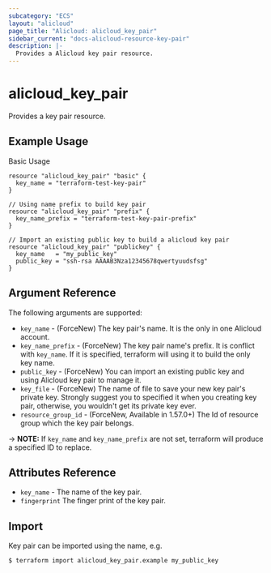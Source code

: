 ```yaml
---
subcategory: "ECS"
layout: "alicloud"
page_title: "Alicloud: alicloud_key_pair"
sidebar_current: "docs-alicloud-resource-key-pair"
description: |-
  Provides a Alicloud key pair resource.
---
```


# alicloud\_key\_pair

Provides a key pair resource.

## Example Usage

Basic Usage

```
resource "alicloud_key_pair" "basic" {
  key_name = "terraform-test-key-pair"
}

// Using name prefix to build key pair
resource "alicloud_key_pair" "prefix" {
  key_name_prefix = "terraform-test-key-pair-prefix"
}

// Import an existing public key to build a alicloud key pair
resource "alicloud_key_pair" "publickey" {
  key_name   = "my_public_key"
  public_key = "ssh-rsa AAAAB3Nza12345678qwertyuudsfsg"
}
```
## Argument Reference

The following arguments are supported:

* `key_name` - (ForceNew) The key pair's name. It is the only in one Alicloud account.
* `key_name_prefix` - (ForceNew) The key pair name's prefix. It is conflict with `key_name`. If it is specified, terraform will using it to build the only key name.
* `public_key` - (ForceNew) You can import an existing public key and using Alicloud key pair to manage it.
* `key_file` - (ForceNew) The name of file to save your new key pair's private key. Strongly suggest you to specified it when you creating key pair, otherwise, you wouldn't get its private key ever.
* `resource_group_id` - (ForceNew, Available in 1.57.0+) The Id of resource group which the key pair belongs.

-> **NOTE:** If `key_name` and `key_name_prefix` are not set, terraform will produce a specified ID to replace.

## Attributes Reference

* `key_name` - The name of the key pair.
* `fingerprint` The finger print of the key pair.

## Import

Key pair can be imported using the name, e.g.

```
$ terraform import alicloud_key_pair.example my_public_key
```

